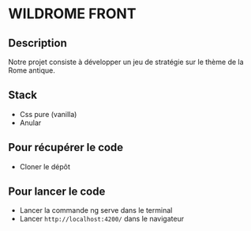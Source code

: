 # WILDROME FRONT

## Description

Notre projet consiste à développer un jeu de stratégie sur le thème de la Rome antique.

## Stack

- Css pure (vanilla)
- Anular

## Pour récupérer le code

- Cloner le dépôt

## Pour lancer le code

- Lancer la commande ng serve dans le terminal
- Lancer `http://localhost:4200/` dans le navigateur
